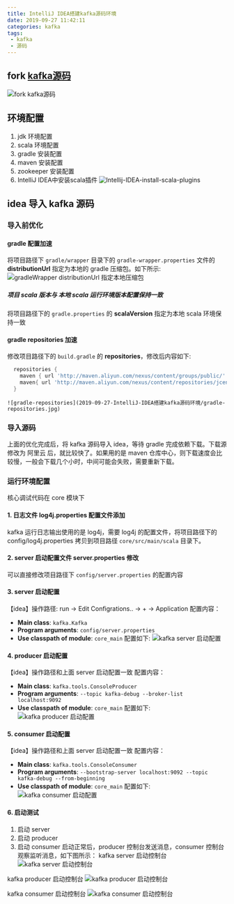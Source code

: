 ```yaml
---
title: IntelliJ IDEA搭建kafka源码环境
date: 2019-09-27 11:42:11
categories: kafka
tags:
 - kafka
 - 源码
---
```


## fork [kafka源码](https://github.com/apache/kafka)
![fork kafka源码](2019-09-27-IntelliJ-IDEA搭建kafka源码环境/fork-kafkasource-2019-09-27.jpg)

## 环境配置
1. jdk 环境配置
2. scala 环境配置
3. gradle 安装配置
4. maven 安装配置
5. zookeeper 安装配置
6. IntelliJ IDEA中安装scala插件
    ![Intellij-IDEA-install-scala-plugins](2019-09-27-IntelliJ-IDEA搭建kafka源码环境/Intellij-IDEA-install-scala-plugins.jpg)

## idea 导入 kafka 源码

### 导入前优化

#### gradle 配置加速
将项目路径下 `gradle/wrapper` 目录下的 `gradle-wrapper.properties` 文件的 **distributionUrl** 指定为本地的 gradle 压缩包。如下所示:
![gradleWrapper distributionUrl 指定本地压缩包](2019-09-27-IntelliJ-IDEA搭建kafka源码环境/gradleWrapper-distributionUrl.jpg)

##### 项目 scala 版本与 本地 scala 运行环境版本配置保持一致
将项目路径下的 `gradle.properties` 的 **scalaVersion** 指定为本地 scala 环境保持一致

#### gradle repositories 加速
修改项目路径下的 `build.gradle` 的 **repositories**，修改后内容如下:
```groovy
  repositories {
    maven { url 'http://maven.aliyun.com/nexus/content/groups/public/' }
    maven{ url 'http://maven.aliyun.com/nexus/content/repositories/jcenter'}
  }
```
    ![gradle-repositories](2019-09-27-IntelliJ-IDEA搭建kafka源码环境/gradle-repositories.jpg)


### 导入源码
上面的优化完成后，将 kafka 源码导入 idea，等待 gradle 完成依赖下载。下载源修改为 阿里云 后，就比较快了。如果用的是 maven 仓库中心，则下载速度会比较慢，一般会下载几个小时，中间可能会失败，需要重新下载。

### 运行环境配置
核心调试代码在 core 模块下
#### 1. 日志文件 log4j.properties 配置文件添加
kafka 运行日志输出使用的是 log4j，需要 log4j 的配置文件，将项目路径下的 config/log4j.properties 拷贝到项目路径 `core/src/main/scala` 目录下。

#### 2. server 启动配置文件 server.properties 修改
可以直接修改项目路径下 `config/server.properties` 的配置内容

#### 3. server 启动配置
【idea】操作路径: run -> Edit Configrations.. -> + -> Application
配置内容：
* **Main class**: `kafka.Kafka`
* **Program arguments**: `config/server.properties`
* **Use classpath of module**: `core_main` 
配置如下:
![kafka server 启动配置](2019-09-27-IntelliJ-IDEA搭建kafka源码环境/kafka-server-config.jpg)

#### 4. producer 启动配置
【idea】操作路径和上面 server 启动配置一致
配置内容：
* **Main class**: `kafka.tools.ConsoleProducer`
* **Program arguments**: `--topic kafka-debug --broker-list localhost:9092`
* **Use classpath of module**: `core_main` 
配置如下:
![kafka producer 启动配置](2019-09-27-IntelliJ-IDEA搭建kafka源码环境/kafka-producer-config.jpg)

#### 5. consumer 启动配置
【idea】操作路径和上面 server 启动配置一致
配置内容：
* **Main class**: `kafka.tools.ConsoleConsumer`
* **Program arguments**: `--bootstrap-server localhost:9092 --topic kafka-debug --from-beginning`
* **Use classpath of module**: `core_main`
配置如下:
![kafka consumer 启动配置](2019-09-27-IntelliJ-IDEA搭建kafka源码环境/kafka-consumer-config.jpg)

#### 6. 启动测试
1. 启动 server
2. 启动 producer
3. 启动 consumer
启动正常后，producer 控制台发送消息，consumer 控制台观察监听消息，如下图所示：
kafka server 启动控制台
![kafka server 启动控制台](2019-09-27-IntelliJ-IDEA搭建kafka源码环境/kafka-server-start-console.jpg)

kafka producer 启动控制台
![kafka producer 启动控制台](2019-09-27-IntelliJ-IDEA搭建kafka源码环境/kafka-producer-start-console.jpg)

kafka consumer 启动控制台
![kafka consumer 启动控制台](2019-09-27-IntelliJ-IDEA搭建kafka源码环境/kafka-consumer-start-console.jpg)